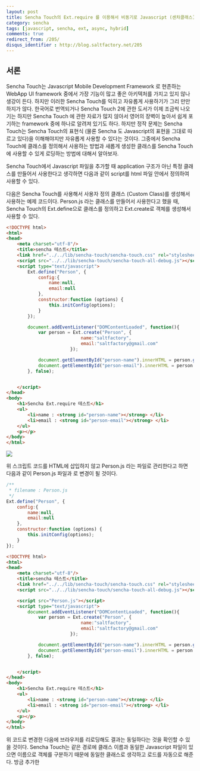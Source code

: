 ```yaml
---
layout: post
title: Sencha Touch의 Ext.require 를 이용해서 비동기로 Javascript (센차클래스) 로딩하기
category: sencha
tags: [javascript, sencha, ext, async, hybrid]
comments: true
redirect_from: /205/
disqus_identifier : http://blog.saltfactory.net/205
---
```


## 서론

Sencha Touch는 Javascript Mobile Development Framework 로 현존하는 WebApp UI framework 중에서 가장 기능이 많고 좋은 아키텍처를 가지고 있지 않나 생강이 든다. 하지만 이러한 Sencha Touch를 익히고 자유롭게 사용하기가 그리 만만하지가 않다. 한국어로 번역되거나 Sencha Touch 2에 관한 도서가 이제 조금씩 나오기는 하지만 Sencha Touch 에 관한 자료가 많지 않아서 영어의 장벽이 높아서 쉽게 포기하는 framework 중에 하나로 알려져 있기도 하다. 하지만 정작 문제는 Sencha Touch는 Sencha Touch의 표현식 (물론 Sencha 도 Javascript의 표현을 그대로 따르고 있다)을 이해해야지만 자유롭게 사용할 수 있다는 것이다. 그중에서 Sencha Touch에 클래스를 정의해서 사용하는 방법과 새롭게 생성한 클래스를 Sencha Touch에 사용할 수 있게 로딩하는 방법에 대해서 알아보자.
<!--more-->

Sencha Touch에서 Javascript 파일을 추가할 때 application 구조가 아닌 특정 클래스를 만들어서 사용한다고 생각하면 다음과 같이 script를 html 파일 안에서 정의하여 사용할 수 있다.

다음은  Sencha Touch를 사용해서 사용자 정의 클래스 (Custom Class)를 생성해서 사용하는 예제 코드이다. Person.js 라는 클래스를 만들어서 사용한다고 했을 때, Sencha Touch의 Ext.define으로 클래스를 정의하고 Ext.create로 객체를 생성해서 사용할 수 있다.

```html
<!DOCTYPE html>
<html>
<head>
    <meta charset="utf-8"/>
    <title>sencha 테스트</title>
    <link href="../../lib/sencha-touch/sencha-touch.css" rel="stylesheet"/>
    <script src="../../lib/sencha-touch/sencha-touch-all-debug.js"></script>
    <script type="text/javascript">
        Ext.define("Person", {
            config:{
                name:null,
                email:null
            },
            constructor:function (options) {
                this.initConfig(options);
            }
        });

        document.addEventListener("DOMContentLoaded", function(){
            var person = Ext.create("Person", {
                            name:"saltfactory",
                            email:"saltfactory@gmail.com"
                        });

            document.getElementById("person-name").innerHTML = person.getName();
            document.getElementById("person-email").innerHTML = person.getEmail();
        }, false);


    </script>
</head>
<body>
    <h1>Sencha Ext.require 테스트</h1>
    <ul>
        <li>name : <strong id="person-name"></strong> </li>
        <li>email : <strong id="person-email"></strong> </li>
    </ul>
    <p></p>
</body>
</html>
```

![](https://hbn-blog-assets.s3.ap-northeast-2.amazonaws.com/524c0faa-4bd0-47fd-9c01-690a759cc872)

위 스크립트 코드를 HTML에 삽입하지 않고 Person.js 라는 파일로 관리한다고 하면 다음과 같이 Person.js 파일과 <script src="Person.js"></script>로 변경이 될 것이다.

```javascript
/**
 * filename : Person.js
 */
Ext.define("Person", {
    config:{
        name:null,
        email:null
    },
    constructor:function (options) {
        this.initConfig(options);
    }
});
```

```html
<!DOCTYPE html>
<html>
<head>
    <meta charset="utf-8"/>
    <title>sencha 테스트</title>
    <link href="../../lib/sencha-touch/sencha-touch.css" rel="stylesheet"/>
    <script src="../../lib/sencha-touch/sencha-touch-all-debug.js"></script>

    <script src="Person.js"></script>
    <script type="text/javascript">
        document.addEventListener("DOMContentLoaded", function(){
            var person = Ext.create("Person", {
                            name:"saltfactory",
                            email:"saltfactory@gmail.com"
                        });

            document.getElementById("person-name").innerHTML = person.getName();
            document.getElementById("person-email").innerHTML = person.getEmail();
        }, false);


    </script>
</head>
<body>
    <h1>Sencha Ext.require 테스트</h1>
    <ul>
        <li>name : <strong id="person-name"></strong> </li>
        <li>email : <strong id="person-email"></strong> </li>
    </ul>
    <p></p>
</body>
</html>
```

위 코드로 변경한 다음에 브라우저를 리로딩해도 결과는 동일하다는 것을 확인할 수 있을 것이다. Sencha Touch는 같은 경로에 클래스 이름과 동일한 Javascript 파일이 있으면 이름으로 객체를 구분하기 때문에 동일한 클래스로 생각하고 로드를 자동으로 해준다. 방금 추가한 <script src="Person.js">를 삭제시켜보자.
개발을 위해서 sench touch debug all javascript를 상용하고 있다면 아래와 같은 Warning이 발생하기는 하지만 같은 경로에 있는 Person.js를 로드해서 Person 클래스를 해석하고 객체를 만들 수는 있다는 것을 확인할 수 있다.

![](https://hbn-blog-assets.s3.ap-northeast-2.amazonaws.com/7e6141e3-3f98-4fbf-a0c4-05df6a03f589)

Sencha Touch는 클래스 파일을 동기모드와 비동기모드로 로드를 할 수 있는데 기본적으로는 동기모드로 로드를 한다. 만약 비동기모드로 로드를 하고 싶을 경우는 Ext.require를 이용해서 처리할 수 있다. 하지만 다음과 같이 Ext.require 만 사용해서 Sencha 의 클래스 파일을 로드시키면 비동기방식으로 로드를 하기 때문에 document의 로드와 순서적으로 비동기 적으로 로드가 발생해서 Ext.require로 로드가 된 것이 아니라 같은 경로의 Person.js 파일을 먼저 찾게 되어서 WARN 이 발생한 것을 확인할 수 있다.

```html
<!DOCTYPE html>
<html>
<head>
    <meta charset="utf-8"/>
    <title>sencha 테스트</title>
    <link href="../../lib/sencha-touch/sencha-touch.css" rel="stylesheet"/>
    <script src="../../lib/sencha-touch/sencha-touch-all-debug.js"></script>

    <!--<script src="Person.js"></script>-->
    <script type="text/javascript">
        Ext.require("Person");

        document.addEventListener("DOMContentLoaded", function(){
            var person = Ext.create("Person", {
                            name:"saltfactory",
                            email:"saltfactory@gmail.com"
                        });

            document.getElementById("person-name").innerHTML = person.getName();
            document.getElementById("person-email").innerHTML = person.getEmail();
        }, false);

    </script>
</head>
<body>
    <h1>Sencha Ext.require 테스트</h1>
    <ul>
        <li>name : <strong id="person-name"></strong> </li>
        <li>email : <strong id="person-email"></strong> </li>
    </ul>
    <p></p>
</body>
</html>
```

![](https://hbn-blog-assets.s3.ap-northeast-2.amazonaws.com/fe47bf80-8396-4ea6-a28c-0b2d2329ac20)

정말 Ext.require과 상관없이 Ext.create가 이름을 가지고 Person.js 찾는지 확인하기 위해서 Person.js 파일을 classes라는 폴더로 이동을 하고 다시 실행을 시켜보았다. 그러면 다음과 같은 에러를 보게 될 것이다. 즉, 클래스를 명시적으로 로드하는 것을 찾지도 못했고, 명시된 것이 없어서 클래스 이름과 같은 Person.js 파일을 같은 경로에서 찾아봤지만 찾을 수 없다는 에러이다.

![](https://hbn-blog-assets.s3.ap-northeast-2.amazonaws.com/29422cfe-22ad-42c3-a342-1691bc03e50d)

그래서 우리는 Sencha에게 Person이 ./classes/Person.js 라는 파일이라는 힌트를 주기로하자.

```html
<!DOCTYPE html>
<html>
<head>
    <meta charset="utf-8"/>
    <title>sencha 테스트</title>
    <link href="../../lib/sencha-touch/sencha-touch.css" rel="stylesheet"/>
    <script src="../../lib/sencha-touch/sencha-touch-all-debug.js"></script>

    <!--<script src="Person.js"></script>-->
    <script type="text/javascript">
        Ext.Loader.setConfig({
            paths:{
                'Person':'./classes/Person.js'
            }
        });

        Ext.require("Person");

        document.addEventListener("DOMContentLoaded", function(){
            var person = Ext.create("Person", {
                            name:"saltfactory",
                            email:"saltfactory@gmail.com"
                        });

            document.getElementById("person-name").innerHTML = person.getName();
            document.getElementById("person-email").innerHTML = person.getEmail();
        }, false);


    </script>
</head>
<body>
    <h1>Sencha Ext.require 테스트</h1>
    <ul>
        <li>name : <strong id="person-name"></strong> </li>
        <li>email : <strong id="person-email"></strong> </li>
    </ul>
    <p></p>
</body>
</html>
```

다음 코드를 추가한다. 아직 비동기문제로 발생하는 Ext.require의 문제는 해결되지 않았다.

![](https://hbn-blog-assets.s3.ap-northeast-2.amazonaws.com/3e48a209-5d86-4da0-a121-3da119167761)

Secnch는 어플리케이션 로드를 담당하는 Ext.application 이라는 객체를 가지고 있는데 이것을 이용해서 Ext.require의 비동기로드 문제를 해결할 수 있다. Ext.application은 센차가 필요한 모든 클래스를 로드하고 난 다음에 launch 라는 메소드를 callback 하기 때문에 Ext.application의 launch 메소드에서 위 코드를 구현하면 된다.

```html
<!DOCTYPE html>
<html>
<head>
    <meta charset="utf-8"/>
    <title>sencha 테스트</title>
    <link href="../../lib/sencha-touch/sencha-touch.css" rel="stylesheet"/>
    <script src="../../lib/sencha-touch/sencha-touch-all-debug.js"></script>

    <!--<script src="Person.js"></script>-->
    <script type="text/javascript">
        Ext.Loader.setConfig({
            paths:{
                'Person':'./classes/Person.js'
            }
        });

        Ext.require("Person");

        Ext.application({
            name:"SenchaTutorial",
            launch:function () {
                var person = Ext.create("Person", {
                    name:"saltfactory",
                    email:"saltfactory@gmail.com"
                });

                document.getElementById("person-name").innerHTML = person.getName();
                document.getElementById("person-email").innerHTML = person.getEmail();
            }
        });

//        document.addEventListener("DOMContentLoaded", function(){
//            var person = Ext.create("Person", {
//                            name:"saltfactory",
//                            email:"saltfactory@gmail.com"
//                        });
//
//            document.getElementById("person-name").innerHTML = person.getName();
//            document.getElementById("person-email").innerHTML = person.getEmail();
//        }, false);



    </script>
</head>
<body>
    <h1>Sencha Ext.require 테스트</h1>
    <ul>
        <li>name : <strong id="person-name"></strong> </li>
        <li>email : <strong id="person-email"></strong> </li>
    </ul>
    <p></p>
</body>
</html>
```

이제 좀더 Sencha 스러운 코드가 완성이 되었다. Ext.application에서는 require라는 속성이 있기 때문에 Ext.require로 외부 클래스 파일을 로드한 것 처럼 Ext.application의 require 속성으로 외부 클래스를 로드해서 Sencha 어플리케이션 적용할 수 있다.

```html
<!DOCTYPE html>
<html>
<head>
    <meta charset="utf-8"/>
    <title>sencha 테스트</title>
    <link href="../../lib/sencha-touch/sencha-touch.css" rel="stylesheet"/>
    <script src="../../lib/sencha-touch/sencha-touch-all-debug.js"></script>

    <!--<script src="Person.js"></script>-->
    <script type="text/javascript">
        Ext.Loader.setConfig({
            paths:{
                'Person':'./classes/Person.js'
            }
        });

//        Ext.require("Person");

        Ext.application({
            name:"SenchaTutorial",
            requires:["Person"],
            launch:function () {
                var person = Ext.create("Person", {
                    name:"saltfactory",
                    email:"saltfactory@gmail.com"
                });

                document.getElementById("person-name").innerHTML = person.getName();
                document.getElementById("person-email").innerHTML = person.getEmail();
            }
        });

//        document.addEventListener("DOMContentLoaded", function(){
//            var person = Ext.create("Person", {
//                            name:"saltfactory",
//                            email:"saltfactory@gmail.com"
//                        });
//
//            document.getElementById("person-name").innerHTML = person.getName();
//            document.getElementById("person-email").innerHTML = person.getEmail();
//        }, false);



    </script>
</head>
<body>
    <h1>Sencha Ext.require 테스트</h1>
    <ul>
        <li>name : <strong id="person-name"></strong> </li>
        <li>email : <strong id="person-email"></strong> </li>
    </ul>
    <p></p>
</body>
</html>
```

## 참고

1. http://docs.sencha.com/touch/2-0/#!/api/Ext.Loader
2. 이광호, Interpress, "센차터치 2 입문에서 활용까지", p. 106~p. 126

